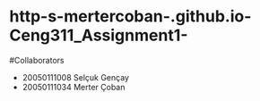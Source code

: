 # http-s-mertercoban-.github.io-Ceng311_Assignment1-

#Collaborators
- 20050111008 Selçuk Gençay
- 20050111034 Merter Çoban
